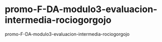 # promo-F-DA-modulo3-evaluacion-intermedia-rociogorgojo
promo-F-DA-modulo3-evaluacion-intermedia-rociogorgojo
